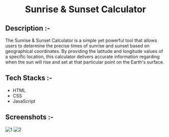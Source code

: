# <p align="center">Sunrise & Sunset Calculator</p>

## Description :-

The Sunrise & Sunset Calculator is a simple yet powerful tool that allows users to determine the precise times of sunrise and sunset based on geographical coordinates. By providing the latitude and longitude values of a specific location, this calculator delivers accurate information regarding when the sun will rise and set at that particular point on the Earth's surface.

## Tech Stacks :-

- HTML
- CSS
- JavaScript

## Screenshots :-

![1](https://github.com/antilneeraj/CalcDiverse/assets/98269887/7cbe89ef-570e-4e18-b3f1-a2a869d437bb)
![2](https://github.com/antilneeraj/CalcDiverse/assets/98269887/e59a818b-9905-46c7-a870-f8ae39ffead8)
